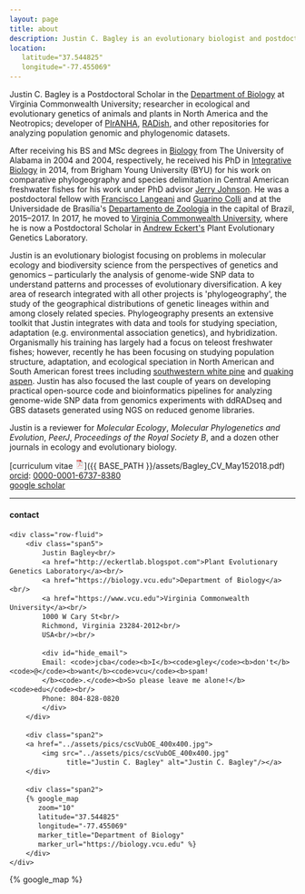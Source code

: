 ```yaml
---
layout: page
title: about
description: Justin C. Bagley is an evolutionary biologist and postdoctoral researcher at Virginia Commonwealth University interested in using and developing genetics-driven approaches (among others) and computational tools (bioinformatics scripts/pipelines) to understand processes shaping the diversity, distributions, and adaptive evolution of species through space and time. 
location:
   latitude="37.544825"
   longitude="-77.455069"
---
```


Justin C. Bagley is a Postdoctoral Scholar in the [Department of Biology](https://biology.vcu.edu)
at Virginia Commonwealth University; researcher in ecological and evolutionary genetics of animals
and plants in North America and the Neotropics; developer of [PIrANHA](https://github.com/justincbagley/PIrANHA), 
[RADish](https://github.com/justincbagley/RADish), and other repositories for analyzing population genomic
and phylogenomic datasets.

After receiving his BS and MSc degrees in [Biology](https://bsc.ua.edu) from The University of 
Alabama in 2004 and 2004, respectively, he received his PhD in [Integrative Biology](http://biology.byu.edu) 
in 2014, from Brigham Young University (BYU) for his work on comparative phylogeography 
and species delimitation in Central American freshwater fishes for his work under PhD advisor [Jerry Johnson](https://lifesciences.byu.edu/Directories/FacultyStaff/ctl/FacultyProfile/mid/5712/NetID/jbj59).
He was a postdoctoral fellow with [Francisco Langeani]() and [Guarino Colli](https://www.researchgate.net/profile/Guarino_Colli) and 
at the Universidade de Brasília's [Departamento de Zoologia](http://research.marshfieldclinic.org) 
in the capital of Brazil, 2015&ndash;2017. In 2017, he moved to [Virginia Commonwealth University](https://www.vcu.edu),
where he is now a Postdoctoral Scholar in [Andrew Eckert's](LINK) Plant Evolutionary Genetics Laboratory.

Justin is an evolutionary biologist focusing on problems in molecular ecology and biodiversity 
science from the perspectives of genetics and genomics &ndash; particularly the analysis of 
genome-wide SNP data to understand patterns and processes of evolutionary diversification. A key 
area of research integrated with all other projects is 'phylogeography', the study of the 
geographical distributions of genetic lineages within and among closely related species. Phylogeography 
presents an extensive toolkit that Justin integrates with data and tools for studying speciation, 
adaptation (e.g. environmental association genetics), and hybridization. Organismally 
his training has largely had a focus on teleost freshwater fishes; however, recently he has been 
focusing on studying population structure, adaptation, and ecological speciation in North American 
and South American forest trees including [southwestern white pine](https://en.wikipedia.org/wiki/Pinus_strobiformis) 
and [quaking aspen](https://en.wikipedia.org/wiki/Populus_tremuloides). Justin has also focused the 
last couple of years on developing practical open-source code and bioinformatics pipelines for 
analyzing genome-wide SNP data from genomics experiments with ddRADseq and GBS datasets generated 
using NGS on reduced genome libraries.

Justin is a reviewer for _Molecular Ecology_, _Molecular Phylogenetics and Evolution_, _PeerJ_, 
_Proceedings of the Royal Society B_, and a dozen other journals in ecology and evolutionary biology.

[curriculum vitae ![CV as pdf](icons16/pdf-icon.png)]({{ BASE_PATH }}/assets/Bagley_CV_May152018.pdf)<br/>
[orcid](https://orcid.org): [0000-0001-6737-8380](https://orcid.org/0000-0001-6737-8380)<br/>
[google scholar](https://scholar.google.com/citations?user=H9FM85AAAAAJ&hl=en&oi=ao)<br/>

---

<div class="container">
<h4><a name="contact"></a>contact</h4>

    <div class="row-fluid">
        <div class="span5">
            Justin Bagley<br/>
            <a href="http://eckertlab.blogspot.com">Plant Evolutionary Genetics Laboratory</a><br/>
            <a href="https://biology.vcu.edu">Department of Biology</a><br/>
            <a href="https://www.vcu.edu">Virginia Commonwealth University</a><br/>
            1000 W Cary St<br/>
            Richmond, Virginia 23284-2012<br/>
            USA<br/><br/>

            <div id="hide_email">
            Email: <code>jcba</code><b>I</b><code>gley</code><b>don't</b><code>@</code><b>want</b><code>vcu</code><b>spam!
            </b><code>.</code><b>So please leave me alone!</b><code>edu</code><br/>
            Phone: 804-828-0820
            </div>
        </div>

        <div class="span2">
        <a href="../assets/pics/cscVubOE_400x400.jpg">
            <img src="../assets/pics/cscVubOE_400x400.jpg"
                  title="Justin C. Bagley" alt="Justin C. Bagley"/></a>
        </div>

        <div class="span2">
        {% google_map
           zoom="10"
           latitude="37.544825"
           longitude="-77.455069"
           marker_title="Department of Biology"
           marker_url="https://biology.vcu.edu" %}
        </div>
    </div>
</div>

{% google_map %}
